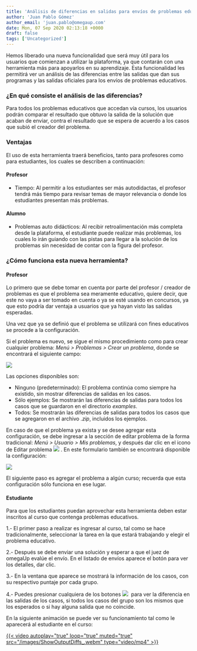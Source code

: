 ```yaml
---
title: 'Análisis de diferencias en salidas para envíos de problemas educativos'
author: 'Juan Pablo Gómez'
author_email: 'juan.pablo@omegaup.com'
date: Mon, 07 Sep 2020 02:13:18 +0000
draft: false
tags: ['Uncategorized']
---
```


Hemos liberado una nueva funcionalidad que será muy útil para los usuarios que comienzan a utilizar la plataforma, ya que contarán con una herramienta más para apoyarlos en su aprendizaje. Esta funcionalidad les permitirá ver un análisis de las diferencias entre las salidas que dan sus programas y las salidas oficiales para los envíos de problemas educativos.

### ¿En qué consiste el análisis de las diferencias?

Para todos los problemas educativos que accedan vía cursos, los usuarios podrán comparar el resultado que obtuvo la salida de la solución que acaban de enviar, contra el resultado que se espera de acuerdo a los casos que subió el creador del problema.

### Ventajas

El uso de esta herramienta traerá beneficios, tanto para profesores como para estudiantes, los cuales se describen a continuación:

#### Profesor

*   Tiempo: Al permitir a los estudiantes ser más autodidactas, el profesor tendrá más tiempo para revisar temas de mayor relevancia o donde los estudiantes presentan más problemas. 

#### Alumno

*   Problemas auto didácticos: Al recibir retroalimentación más completa desde la plataforma, el estudiante puede realizar más problemas, los cuales lo irán guiando con las pistas para llegar a la solución de los problemas sin necesidad de contar con la figura del profesor.

### ¿Cómo funciona esta nueva herramienta?

#### Profesor

Lo primero que se debe tomar en cuenta por parte del profesor / creador de problemas es que el problema sea meramente educativo, quiere decir, que este no vaya a ser tomado en cuenta o ya se esté usando en concursos, ya que esto podría dar ventaja a usuarios que ya hayan visto las salidas esperadas. 

Una vez que ya se definió que el problema se utilizará con fines educativos se procede a la configuración. 

Si el problema es nuevo, se sigue el mismo procedimiento como para crear cualquier problema: _Menú > Problemas > Crear un problema_, donde se encontrará el siguiente campo:

[![](/images/01-Configurar-problema-nuevo.png)](/images/01-Configurar-problema-nuevo.png)

Las opciones disponibles son:

*   Ninguno (predeterminado): El problema continúa como siempre ha existido, sin mostrar diferencias de salidas en los casos.
*   Sólo ejemplos: Se mostrarán las diferencias de salidas para todos los casos que se guardaron en el directorio _examples_.
*   Todos: Se mostrarán las diferencias de salidas para todos los casos que se agregaron en el archivo _.zip_, incluidos los ejemplos.

En caso de que el problema ya exista y se desee agregar esta configuración, se debe ingresar a la sección de editar problema de la forma tradicional: _Menú > Usuario > Mis problemas_, y después dar clic en el icono de Editar problema [![](/images/001-Editar-problema.png)](/images/001-Editar-problema.png) . En este formulario también se encontrará disponible la configuración:

[![](/images/02-Configurar-problema-existente.png)](/images/02-Configurar-problema-existente.png)

El siguiente paso es agregar el problema a algún curso; recuerda que esta configuración sólo funciona en ese lugar.

#### Estudiante

Para que los estudiantes puedan aprovechar esta herramienta deben estar inscritos al curso que contenga problemas educativos. 

1.- El primer paso a realizar es ingresar al curso, tal como se hace tradicionalmente, seleccionar la tarea en la que estará trabajando y elegir el problema educativo.

2.- Después se debe enviar una solución y esperar a que el juez de omegaUp evalúe el envío. En el listado de envíos aparece el botón para ver los detalles, dar clic.

3.- En la ventana que aparece se mostrará la información de los casos, con su respectivo puntaje por cada grupo.

4.- Puedes presionar cualquiera de los botones [![](/images/002-Seleccionar-grupo-de-casos.png)](/images/002-Seleccionar-grupo-de-casos.png)  para ver la diferencia en las salidas de los casos, si todos los casos del grupo son los mismos que los esperados o si hay alguna salida que no coincide.

En la siguiente animación se puede ver su funcionamiento tal como le aparecerá al estudiante en el curso:

[{{< video autoplay="true" loop="true" muted="true" src="/images/ShowOutputDiffs_.webm" type="video/mp4" >}}](/images/ShowOutputDiffs_.webm)